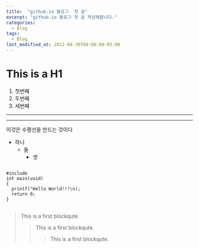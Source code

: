 ```yaml
---
title:  "github.io 블로그  첫 글"
excerpt: "github.io 블로그 첫 글 작성해봅니다."
categories:
  - Blog
tags:
  - Blog
last_modified_at: 2022-04-30T08:06:00-05:00
---
```


# This is a H1
1. 첫번째
2. 두번째
3. 세번째

***
***

이것은 수평선을 만드는 것이다

* 하나
  * 둘
    * 셋 

<pre>
<code>
#include<stdio.h>
int main(void)
{
  printf("Hello World!!!\n);
  return 0;
}
</code>
</pre>

> This is a first blockqute.
> > This is a first blockqute.
> > > This is a first blockqute.
